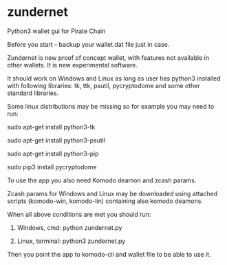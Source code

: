 # zundernet
Python3 wallet gui for Pirate Chain

Before you start - backup your wallet.dat file just in case.

Zundernet is new proof of concept wallet, with features not available in other wallets.
It is new experimental software.

It should work on Windows and Linux as long as user has python3 installed with following libraries: tk, ttk, psutil, pycryptodome and some other standard libraries.

Some linux distributions may be missing so for example you may need to run:

sudo apt-get install python3-tk 

sudo apt-get install python3-psutil

sudo apt-get install python3-pip

sudo pip3 install pycryptodome

To use the app you also need Komodo deamon and zcash params.

Zcash params for Windows and Linux may be downloaded using attached scripts (komodo-win, komodo-lin) containing also komodo deamons.

When all above conditions are met you should run:

1. Windows, cmd:
python zundernet.py

2. Linux, terminal:
python3 zundernet.py

Then you point the app to komodo-cli and wallet file to be able to use it.
